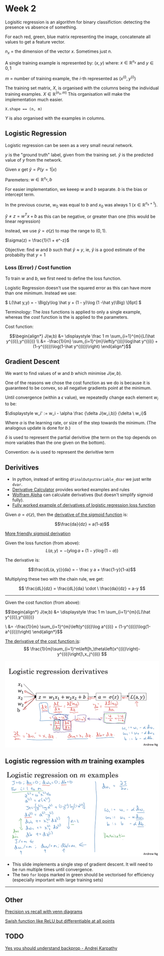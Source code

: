# Week 2

Logisitic regression is an algorithm for binary classifiction: detecting the presence vs absence of something.

For each red, green, blue matrix representing the image, concatenate all values to get a feature vector.

$n_x$ = the dimension of the vector $x$. Sometimes just $n$.

A single training example is represented by: $(x,y)$ where: $x \in \mathbb R^{n_x}$ and $y \in {0,1}$

$m$ = number of training example, the $i$-th represented as $(x^{(i)}, y^{(i)})$

The training set matrix, $X$, is organised with the columns being the individual training examples.  $X \in \mathbb R^{(n_x, m)}$
This organisation will make the implementation much easier.

    X.shape == (n, m)

$Y$ is also organised with the examples in columns.

## Logistic Regression

Logistic regression can be seen as a very small neural network.

$y$ is the "ground truth" label, given from the training set.
$\hat y$ is the predicted value of $y$ from the network.

Given $x$ get $\hat y = P(y=1|x)$

Paremeters: $w \in \mathbb R^{n_x}, b$

For easier implementation, we keeep $w$ and $b$ separate. $b$ is the bias or intercept term. 

In the previous course, $w_0$ was equal to $b$ and $x_0$ was always 1 ($x \in \mathbb R^{n_x+1}$).

$\hat y \ne z = w^Tx + b$ as this can be negative, or greater than one (this would be linear regression)

Instead, we use $\hat y = \sigma(z)$ to map the range to $(0,1)$.

$\sigma(z) = \frac{1}{1 + e^-z}$

Objective: find $w$ and $b$ such that $\hat y \approx y$, ie, $\hat y$ is a good estimate of the probabilty that $y = 1$

### Loss (Error) / Cost function

To train $w$ and $b$, we first need to define the loss function.

Logistic Regression doesn't use the squared error as this can have more than one minimum.  Instead we use:

$
L(\hat y,y) = - \Big(y\log \hat y + (1 - y)\log (1 -\hat y)\Big) \\[6pt]
$

Terminology: The *loss* functions is applied to only a single example, whereas the *cost* function is the is applied to the parameters.

Cost function:

$$\begin{align*}
J(w,b) &= \displaystyle \frac 1 m \sum_{i=1}^{m}{L(\hat y^{(i)},y^{(i)})} \\
    &= -\frac{1}{m} \sum_{i=1}^{m}\left(y^{(i)}\log\hat y^{(i)} + (1-y^{(i)})\log(1-\hat y^{(i)})\right)
\end{align*}$$

## Gradient Descent

We want to find values of $w$ and $b$ which minimise $J(w,b)$.

One of the reasons we chose the cost function as we do is because it is guaranteed to be convex, so all negative gradients point at the minimum.

Until convergence (within a $\epsilon$ value), we repeatedly change each element $w_i$ to be:

$\displaystyle w_i' := w_i - \alpha \frac {\delta J(w_i,b)} {\delta \ w_i}$

Where $\alpha$ is the learning rate, or size of the step towards the minimum. (The analogous update is done for $b$.)

$\delta$ is used to represent the partial derivitive (the term on the top depends on more variables than the one given on the bottom).

Convention: `dw` is used to represent the derivitive term

## Derivitives

* In python, instead of writing `dFinalOutputVariable_dVar` we just write `dvar`.
* [Derivative Calculator](https://www.derivative-calculator.net/) provides worked examples and rules
* [Wolfram Alpha](https://www.wolframalpha.com/) can calculate derivatives (but doesn't simplify sigmoid fully).
* [Fully worked example of derivatives of logistic regression loss function](http://ronny.rest/blog/post_2017_08_12_logistic_regression_derivative/)

Given $a=\sigma(z)$, then the [derivative of the sigmoid function](https://math.stackexchange.com/questions/78575/derivative-of-sigmoid-function-sigma-x-frac11e-x) is:

$$\frac{da}{dz} = a(1-a)$$

[More friendly sigmoid derivation](http://ronny.rest/blog/post_2017_08_10_sigmoid/)

Given the loss function (from above):
$$ L(a,y) = - \Big(y\log a + (1 - y)\log (1 -a)\Big) $$

The derivative is:

$$\frac{dL(a, y)}{da} = - \frac y a + \frac{1-y}{1-a}$$

Multiplying these two with the chain rule, we get:

$$ \frac{dL}{dz} = \frac{dL}{da} \cdot \ \frac{da}{dz} = a-y $$


------

Given the cost function (from above):

$$\begin{align*}
J(w,b) &= \displaystyle \frac 1 m \sum_{i=1}^{m}{L(\hat y^{(i)},y^{(i)})}

  \\
    &= -\frac{1}{m} \sum_{i=1}^{m}\left(y^{(i)}\log a^{(i)} + (1-y^{(i)})\log(1-a^{(i)})\right)
\end{align*}$$

[The derivative of the cost function is](https://stats.stackexchange.com/questions/278771/how-is-the-cost-function-from-logistic-regression-derivated):
$$ \frac{1}{m}\sum_{i=1}^m\left[h_\theta\left(x^{(i)}\right)-y^{(i)}\right]\,x_j^{(i)} $$

![logistic regression derivatives](wk2-logistic-regression-derivatives.png)

## Logistic regression with $m$ training examples

![logistic-regression-on-m-examples](wk2-logistic-regression-on-m-examples.png)

* This slide implements a single step of gradient descent. It will need to be run multiple times until convergence.
* The two `for` loops marked in green should be vectorised for efficiency (especially important with large training sets)


---------------

## Other

[Precision vs recall with venn diagrams](http://ronny.rest/blog/post_2018_01_26_precision_recall/)

[Swish function like ReLU but differentiable at all points](https://www.derivative-calculator.net/#expr=x%2A%281%2F%281%2Be%5E-x%29)

## TODO

[Yes you should understand backprop - Andrej Karpathy](https://medium.com/@karpathy/yes-you-should-understand-backprop-e2f06eab496b)
